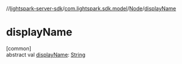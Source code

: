 //[lightspark-server-sdk](../../../index.md)/[com.lightspark.sdk.model](../index.md)/[Node](index.md)/[displayName](display-name.md)

# displayName

[common]\
abstract val [displayName](display-name.md): [String](https://kotlinlang.org/api/latest/jvm/stdlib/kotlin/-string/index.html)
